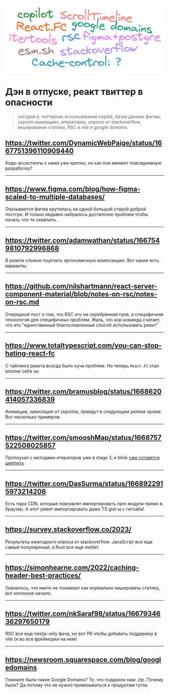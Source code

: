 <p align="center">
  <img alt="" src="./2023-06-16.png" style="width: 640px">
</p>

# Дэн в отпуске, реакт твиттер в опасности

> сегодня о: паттернах использования copilot, базке данных фигмы, скролл-анимациях, итераторах, опросе от stackoverflow, кешировании статики, RSC в vite и google domains.

## https://twitter.com/DynamicWebPaige/status/1667751396110909440

Кодо-ассистенты с нами уже крепко, но как они меняют повседневную разработку?

---

## https://www.figma.com/blog/how-figma-scaled-to-multiple-databases/

Оказывается фигма крутилась на одной большой старой доброй постгре. И только недавно набралось достаточно проблем чтобы начать что-то скейлить.

---

## https://twitter.com/adamwathan/status/1667549810792996868

В реакте сложно поулчить эргономичную композицию. Вот какие есть варианты.

---

## https://github.com/nilshartmann/react-server-component-material/blob/notes-on-rsc/notes-on-rsc.md

Очередной пост о том, что RSC это не серебрянная пуля, а специфичная технология для специфичных проблем. Жаль, что кор команда считает, что это "единственный благословленный способ использовать реакт"

---

## https://www.totaltypescript.com/you-can-stop-hating-react-fc

С тайпинга реакта всегда было куча проблем. Но теперь `React.FC` стал вполне себе ок.

---

## https://twitter.com/bramusblog/status/1668620414057336839

Анимации, зависящие от скролла, приедут в следующем релизе хрома. Вот несколько примеров.

---

## https://twitter.com/smooshMap/status/1668757522508025857

Пропоузал с методами итераторов уже в stage 3, и blink [уже готовятся шиппить](https://twitter.com/intenttoship/status/1669457984055902208).

---

## https://twitter.com/DasSurma/status/1668922915973214208

Есть пара CDN, которые повзовлят импортировать npm модули прямо в браузер. А этот умеет импортировать даже TS gist-ы с гитхаба!

---

## https://survey.stackoverflow.co/2023/

Результаты ежегодного опроса от stackoverflow. JavaScript все еще самый популяреный, а Rust все еще любят.

---

## https://simonhearne.com/2022/caching-header-best-practices/

Оказалось, что никто не понимает как нормально кешировать статику, вот неплохое начало.

---

## https://twitter.com/nkSaraf98/status/1667934636297650179

RSC все еще nextjs-only фича, но вот PR чтобы добавить поддержку в vite (и во все фрейморки на нем)

---

## https://newsroom.squarespace.com/blog/googledomains

Помните были такие Google Domains? Те, что подарили нам .zip. Почему были? Да потому что не нужно привязываться к продуктам гугла.
